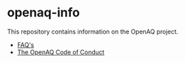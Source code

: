 # openaq-info
This repository contains information on the OpenAQ project.

- [FAQ's](https://github.com/openaq/openaq-info/blob/master/FAQ.md)
- [The OpenAQ Code of Conduct](https://github.com/openaq/openaq-info/blob/master/CODE-OF-CONDUCT.md)
